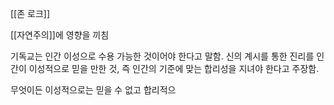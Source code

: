 
[[존 로크]]

[[자연주의]]에 영향을 끼침


기독교는 인간 이성으로 수용 가능한 것이어야 한다고 말함. 신의 계시를 통한 진리를 인간이 이성적으로 믿을 만한 것, 즉 인간의 기준에 맞는 합리성을 지녀야 한다고 주장함.

무엇이든 이성적으로는 믿을 수 없고 합리적으